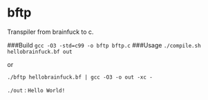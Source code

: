 bftp
====

Transpiler from brainfuck to c.

###Build
`gcc -O3 -std=c99 -o bftp bftp.c`
###Usage
`./compile.sh hellobrainfuck.bf out`

or

`./bftp hellobrainfuck.bf | gcc -O3 -o out -xc -`

`./out` : `Hello World!`
